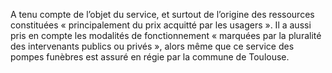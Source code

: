 A tenu compte de l’objet du service, et surtout de l’origine des ressources constituées « principalement du prix acquitté par les usagers ». Il a aussi pris en compte les modalités de fonctionnement « marquées par la pluralité des intervenants publics ou privés », alors même que ce service des pompes funèbres est assuré en régie par la commune de Toulouse.